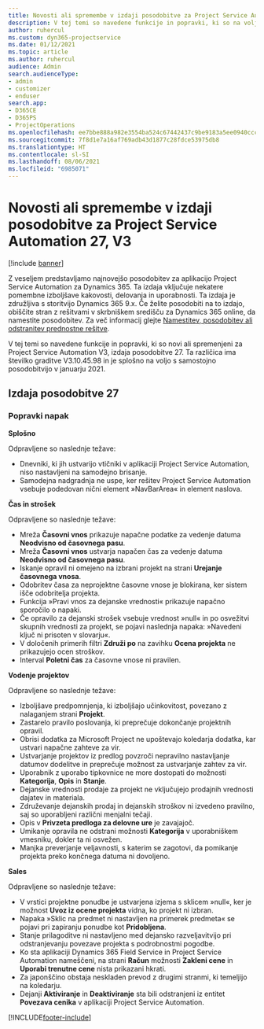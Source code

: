 ```yaml
---
title: Novosti ali spremembe v izdaji posodobitve za Project Service Automation 27, V3
description: V tej temi so navedene funkcije in popravki, ki so na voljo za Project Service Automation V3, izdaja posodobitve 27.
author: ruhercul
ms.custom: dyn365-projectservice
ms.date: 01/12/2021
ms.topic: article
ms.author: ruhercul
audience: Admin
search.audienceType:
- admin
- customizer
- enduser
search.app:
- D365CE
- D365PS
- ProjectOperations
ms.openlocfilehash: ee7bbe888a982e3554ba524c67442437c9be9183a5ee0940ccc3261b4a4992e7
ms.sourcegitcommit: 7f8d1e7a16af769adb43d1877c28fdce53975db8
ms.translationtype: HT
ms.contentlocale: sl-SI
ms.lasthandoff: 08/06/2021
ms.locfileid: "6985071"
---
```

# <a name="whats-new-or-changed-in-project-service-automation-update-release-27-v3"></a>Novosti ali spremembe v izdaji posodobitve za Project Service Automation 27, V3

[!include [banner](../includes/psa-now-project-operations.md)]

Z veseljem predstavljamo najnovejšo posodobitev za aplikacijo Project Service Automation za Dynamics 365. Ta izdaja vključuje nekatere pomembne izboljšave kakovosti, delovanja in uporabnosti. Ta izdaja je združljiva s storitvijo Dynamics 365 9.x. Če želite posodobiti na to izdajo, obiščite stran z rešitvami v skrbniškem središču za Dynamics 365 online, da namestite posodobitev. Za več informacij glejte [Namestitev, posodobitev ali odstranitev prednostne rešitve](/power-platform/admin/install-remove-preferred-solution).

V tej temi so navedene funkcije in popravki, ki so novi ali spremenjeni za Project Service Automation V3, izdaja posodobitve 27. Ta različica ima številko graditve V3.10.45.98 in je splošno na voljo s samostojno posodobitvijo v januarju 2021.

## <a name="update-release-27"></a>Izdaja posodobitve 27

### <a name="bug-fixes"></a>Popravki napak

**Splošno**

Odpravljene so naslednje težave:

- Dnevniki, ki jih ustvarijo vtičniki v aplikaciji Project Service Automation, niso nastavljeni na samodejno brisanje.
- Samodejna nadgradnja ne uspe, ker rešitev Project Service Automation vsebuje podedovan nični element »NavBarArea« in element naslova.

**Čas in strošek**

Odpravljene so naslednje težave:

- Mreža **Časovni vnos** prikazuje napačne podatke za vedenje datuma **Neodvisno od časovnega pasu**.
- Mreža **Časovni vnos** ustvarja napačen čas za vedenje datuma **Neodvisno od časovnega pasu**.
- Iskanje opravil ni omejeno na izbrani projekt na strani **Urejanje časovnega vnosa**.
- Odobritev časa za neprojektne časovne vnose je blokirana, ker sistem išče odobritelja projekta.
- Funkcija »Pravi vnos za dejanske vrednosti« prikazuje napačno sporočilo o napaki.
- Če opravilo za dejanski strošek vsebuje vrednost »null« in po osvežitvi skupnih vrednosti za projekt, se pojavi naslednja napaka: »Navedeni ključ ni prisoten v slovarju«.
- V določenih primerih filtri **Združi po** na zavihku **Ocena projekta** ne prikazujejo ocen stroškov.
- Interval **Poletni čas** za časovne vnose ni pravilen.

**Vodenje projektov**

Odpravljene so naslednje težave:

- Izboljšave predpomnjenja, ki izboljšajo učinkovitost, povezano z nalaganjem strani **Projekt**.
- Zastarelo pravilo poslovanja, ki preprečuje dokončanje projektnih opravil.
- Obrisi dodatka za Microsoft Project ne upoštevajo koledarja dodatka, kar ustvari napačne zahteve za vir.
- Ustvarjanje projektov iz predlog povzroči nepravilno nastavljanje datumov dodelitve in preprečuje možnost za ustvarjanje zahtev za vir.
- Uporabnik z uporabo tipkovnice ne more dostopati do možnosti **Kategorija**, **Opis** in **Stanje**.
- Dejanske vrednosti prodaje za projekt ne vključujejo prodajnih vrednosti dajatev in materiala.
- Združevanje dejanskih prodaj in dejanskih stroškov ni izvedeno pravilno, saj so uporabljeni različni menjalni tečaji.
- Opis v **Privzeta predloga za delovne ure** je zavajajoč.
- Umikanje opravila ne odstrani možnosti **Kategorija** v uporabniškem vmesniku, dokler ta ni osvežen.
- Manjka preverjanje veljavnosti, s katerim se zagotovi, da pomikanje projekta preko končnega datuma ni dovoljeno.

**Sales**

Odpravljene so naslednje težave:

- V vrstici projektne ponudbe je ustvarjena izjema s sklicem »null«, ker je možnost **Uvoz iz ocene projekta** vidna, ko projekt ni izbran.
- Napaka »Sklic na predmet ni nastavljen na primerek predmeta« se pojavi pri zapiranju ponudbe kot **Pridobljena**.
- Stanje prilagoditve ni nastavljeno med dejansko razveljavitvijo pri odstranjevanju povezave projekta s podrobnostmi pogodbe.
- Ko sta aplikaciji Dynamics 365 Field Service in Project Service Automation nameščeni, na strani **Račun** možnosti **Zakleni cene** in **Uporabi trenutne cene** nista prikazani hkrati.
- Za japonščino obstaja neskladen prevod z drugimi stranmi, ki temeljijo na koledarju.
- Dejanji **Aktiviranje** in **Deaktiviranje** sta bili odstranjeni iz entitet **Povezava cenika** v aplikaciji Project Service Automation.


[!INCLUDE[footer-include](../includes/footer-banner.md)]